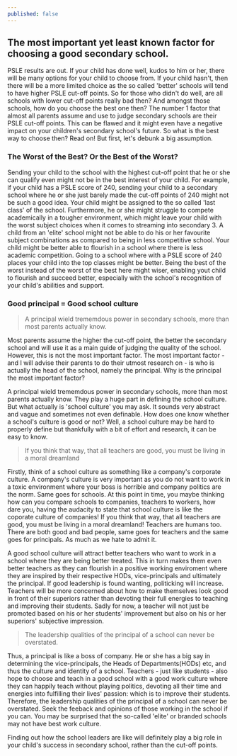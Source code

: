 ```yaml
---
published: false
---
```

## The most important yet least known factor for choosing a good secondary school.

PSLE results are out. If your child has done well, kudos to him or her, there will be many options for your child to choose from. If your child hasn't, then there will be a more limited choice as the so called 'better' schools will tend to have higher PSLE cut-off points. So for those who didn't do well, are all schools with lower cut-off points really bad then? And amongst those schools, how do you choose the best one then? The number 1 factor that almost all parents assume and use to judge secondary schools are their PSLE cut-off points. This can be flawed and it might even have a negative impact on your children's secondary school's future. So what is the best way to choose then? Read on! But first, let's debunk a big assumption.

### The Worst of the Best? Or the Best of the Worst?

Sending your child to the school with the highest cut-off point that he or she can qualify even might not be in the best interest of your child. For example, if your child has a PSLE score of 240, sending your child to a secondary school where he or she just barely made the cut-off points of 240 might not be such a good idea. Your child might be assigned to the so called 'last class' of the school. Furthermore, he or she might struggle to compete academically in a tougher environment, which might leave your child with the worst subject choices when it comes to streaming into secondary 3. A child from an 'elite' school might not be able to do his or her favourite subject combinations as compared to being in less competitive school. Your child might be better able to flourish in a school where there is less academic competition. Going to a school where with a PSLE score of 240 places your child into the top classes might be better. Being the best of the worst instead of the worst of the best here might wiser, enabling yout child to flourish and succeed better, especially with the school's recognition of your child's abilities and support.


### Good principal = Good school culture

> A principal wield trememdous power in secondary schools, more than most parents actually know.

Most parents assume the higher the cut-off point, the better the secondary school and will use it as a main guide of judging the quality of the school. However, this is not the most important factor. The most important factor - and I will advise their parents to do their utmost research on - is who is actually the head of the school, namely the principal. Why is the principal the most important factor?

A principal wield trememdous power in secondary schools, more than most parents actually know. They play a huge part in defining the school culture. But what actually is 'school culture' you may ask. It sounds very abstract and vague and sometimes not even definable. How does one know whether a school's culture is good or not? Well, a school culture may be hard to properly define but thankfully with a bit of effort and research, it can be easy to know.

>  If you think that way, that all teachers are good, you must be living in a moral dreamland

Firstly, think of a school culture as something like a company's corporate culture. A company's culture is very important as you do not want to work in a toxic environment where your boss is horrible and company politics are the norm. Same goes for schools. At this point in time, you maybe thinking how can you compare schools to companies, teachers to workers, how dare you, having the audacity to state that school culture is like the coporate culture of companies! If you think that way, that all teachers are good, you must be living in a moral dreamland! Teachers are humans too. There are both good and bad people, same goes for teachers and the same goes for principals. As much as we hate to admit it.

A good school culture will attract better teachers who want to work in a school where they are being better treated. This in turn makes them even better teachers as they can flourish in a positive working enviroment where they are inspired by their respective HODs, vice-principals and ultimately the principal. If good leadership is found wanting, politicking will increase. Teachers will be more concerned about how to make themselves look good in front of their superiors rather than devoting their full energies to teaching and improving their students. Sadly for now, a teacher will not just be promoted based on his or her students' improvement but also on his or her superiors' subjective impression.

> The leadership qualities of the principal of a school can never be overstated.

Thus, a principal is like a boss of company. He or she has a big say in determining the vice-principals, the Heads of Departments(HODs) etc, and thus the culture and identity of a school. Teachers - just like students - also hope to choose and teach in a good school with a good work culture where they can happily teach without playing politics, devoting all their time and energies into fulfilling their lives' passion: which is to improve their students. Therefore, the leadership qualities of the principal of a school can never be overstated. Seek the feeback and opinions of those working in the school if you can. You may be surprised that the so-called 'elite' or branded schools may not have best work culture.

Finding out how the school leaders are like will definitely play a big role in your child's success in secondary school, rather than the cut-off points.
